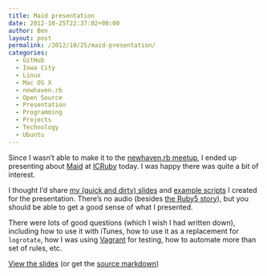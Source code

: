 ```yaml
---
title: Maid presentation
date: 2012-10-25T22:37:02+00:00
author: Ben
layout: post
permalink: /2012/10/25/maid-presentation/
categories:
  - GitHub
  - Iowa City
  - Linux
  - Mac OS X
  - newhaven.rb
  - Open Source
  - Presentation
  - Programming
  - Projects
  - Technology
  - Ubuntu
---
```

Since I wasn&#8217;t able to make it to the [newhaven.rb meetup](http://www.meetup.com/newhavenrb/events/86235652/), I ended up presenting about [Maid](https://github.com/benjaminoakes/maid) at [ICRuby](http://icruby.org) today. I was happy there was quite a bit of interest.

I thought I&#8217;d share [my (quick and dirty) slides](/media/2012/10/25/maid-presentation.html) and [example scripts](https://github.com/benjaminoakes/maid-example) I created for the presentation. There&#8217;s no audio (besides [the Ruby5 story](http://ruby5.envylabs.com/episodes/306-episode-302-august-31st-2012)), but you should be able to get a good sense of what I presented.

There were lots of good questions (which I wish I had written down), including how to use it with iTunes, how to use it as a replacement for `logrotate`, how I was using [Vagrant](http://vagrantup.com) for testing, how to automate more than set of rules, etc.

[View the slides](/media/2012/10/25/maid-presentation/) (or get the [source markdown](https://github.com/benjaminoakes/maid/wiki/presentation))
